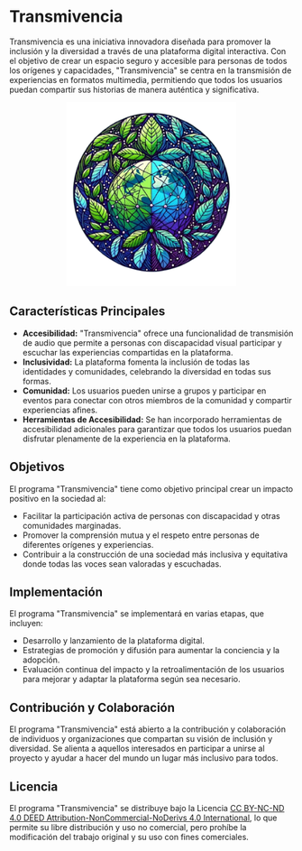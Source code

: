 # Transmivencia

Transmivencia es una iniciativa innovadora diseñada para promover la inclusión y la diversidad a través de una plataforma digital interactiva. Con el objetivo de crear un espacio seguro y accesible para personas de todos los orígenes y capacidades, "Transmivencia" se centra en la transmisión de experiencias en formatos multimedia, permitiendo que todos los usuarios puedan compartir sus historias de manera auténtica y significativa.

<p align="center">
  <img src="./frontend/src/assets/principal-image.png" alt="Imagen principal" width="300">
</p>

## Características Principales

- **Accesibilidad:** "Transmivencia" ofrece una funcionalidad de transmisión de audio que permite a personas con discapacidad visual participar y escuchar las experiencias compartidas en la plataforma.
- **Inclusividad:** La plataforma fomenta la inclusión de todas las identidades y comunidades, celebrando la diversidad en todas sus formas.
- **Comunidad:** Los usuarios pueden unirse a grupos y participar en eventos para conectar con otros miembros de la comunidad y compartir experiencias afines.
- **Herramientas de Accesibilidad:** Se han incorporado herramientas de accesibilidad adicionales para garantizar que todos los usuarios puedan disfrutar plenamente de la experiencia en la plataforma.

## Objetivos

El programa "Transmivencia" tiene como objetivo principal crear un impacto positivo en la sociedad al:
- Facilitar la participación activa de personas con discapacidad y otras comunidades marginadas.
- Promover la comprensión mutua y el respeto entre personas de diferentes orígenes y experiencias.
- Contribuir a la construcción de una sociedad más inclusiva y equitativa donde todas las voces sean valoradas y escuchadas.

## Implementación

El programa "Transmivencia" se implementará en varias etapas, que incluyen:
- Desarrollo y lanzamiento de la plataforma digital.
- Estrategias de promoción y difusión para aumentar la conciencia y la adopción.
- Evaluación continua del impacto y la retroalimentación de los usuarios para mejorar y adaptar la plataforma según sea necesario.

## Contribución y Colaboración

El programa "Transmivencia" está abierto a la contribución y colaboración de individuos y organizaciones que compartan su visión de inclusión y diversidad. Se alienta a aquellos interesados en participar a unirse al proyecto y ayudar a hacer del mundo un lugar más inclusivo para todos.

## Licencia

El programa "Transmivencia" se distribuye bajo la Licencia [CC BY-NC-ND 4.0 DEED
Attribution-NonCommercial-NoDerivs 4.0 International](https://creativecommons.org/licenses/by-nc-nd/4.0/), lo que permite su libre distribución y uso no comercial, pero prohíbe la modificación del trabajo original y su uso con fines comerciales.